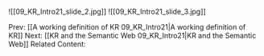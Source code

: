 ﻿

![[09_KR_Intro21_slide_2.jpg]]
![[09_KR_Intro21_slide_3.jpg]]


Prev: [[A working definition of KR 09_KR_Intro21|A working definition of KR]]
Next: [[KR and the Semantic Web 09_KR_Intro21|KR and the Semantic Web]]
Related Content: